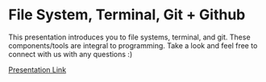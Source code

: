 # File System, Terminal, Git + Github

This presentation introduces you to file systems, terminal, and git.  These components/tools are integral to programming.
Take a look and feel free to connect with us with any questions :)

[Presentation Link](https://prezi.com/view/LzFLTvJOWadXWsm3EVyf/)
